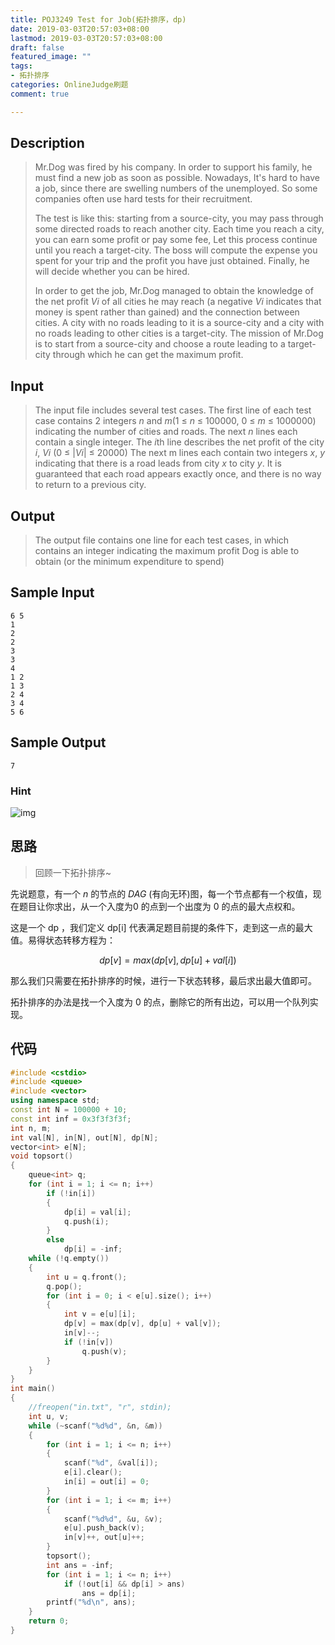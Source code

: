 ```yaml
---
title: POJ3249 Test for Job(拓扑排序，dp)
date: 2019-03-03T20:57:03+08:00
lastmod: 2019-03-03T20:57:03+08:00
draft: false
featured_image: ""
tags:
- 拓扑排序
categories: OnlineJudge刷题
comment: true

---
```


## Description

> Mr.Dog was fired by his company. In order to support his family, he must find a new job as soon as possible. Nowadays, It's hard to have a job, since there are swelling numbers of the unemployed. So some companies often use hard tests for their recruitment.
>
> The test is like this: starting from a source-city, you may pass through some directed roads to reach another city. Each time you reach a city, you can earn some profit or pay some fee, Let this process continue until you reach a target-city. The boss will compute the expense you spent for your trip and the profit you have just obtained. Finally, he will decide whether you can be hired.
>
> In order to get the job, Mr.Dog managed to obtain the knowledge of the net profit *Vi* of all cities he may reach (a negative *Vi* indicates that money is spent rather than gained) and the connection between cities. A city with no roads leading to it is a source-city and a city with no roads leading to other cities is a target-city. The mission of Mr.Dog is to start from a source-city and choose a route leading to a target-city through which he can get the maximum profit.

## Input

> The input file includes several test cases. 
> The first line of each test case contains 2 integers *n* and *m*(1 ≤ *n* ≤ 100000, 0 ≤ *m* ≤ 1000000) indicating the number of cities and roads. 
> The next *n* lines each contain a single integer. The *i*th line describes the net profit of the city *i*, *Vi* (0 ≤ |*Vi*| ≤ 20000) 
> The next m lines each contain two integers *x*, *y* indicating that there is a road leads from city *x* to city *y*. It is guaranteed that each road appears exactly once, and there is no way to return to a previous city. 

## Output

> The output file contains one line for each test cases, in which contains an integer indicating the maximum profit Dog is able to obtain (or the minimum expenditure to spend)

## Sample Input

```
6 5
1
2
2
3
3
4
1 2
1 3
2 4
3 4
5 6
```

## Sample Output

```
7
```

### Hint

![img](http://poj.org/images/3249_1.gif)

## 思路

> 回顾一下拓扑排序~

先说题意，有一个 $n$ 的节点的 $DAG$ (有向无环)图，每一个节点都有一个权值，现在题目让你求出，从一个入度为0 的点到一个出度为 0 的点的最大点权和。

这是一个 dp ，我们定义 dp[i] 代表满足题目前提的条件下，走到这一点的最大值。易得状态转移方程为：

$$dp[v]=max(dp[v],dp[u]+val[i])$$

那么我们只需要在拓扑排序的时候，进行一下状态转移，最后求出最大值即可。

拓扑排序的办法是找一个入度为 0 的点，删除它的所有出边，可以用一个队列实现。

## 代码

```cpp
#include <cstdio>
#include <queue>
#include <vector>
using namespace std;
const int N = 100000 + 10;
const int inf = 0x3f3f3f3f;
int n, m;
int val[N], in[N], out[N], dp[N];
vector<int> e[N];
void topsort()
{
    queue<int> q;
    for (int i = 1; i <= n; i++)
        if (!in[i])
        {
            dp[i] = val[i];
            q.push(i);
        }
        else
            dp[i] = -inf;
    while (!q.empty())
    {
        int u = q.front();
        q.pop();
        for (int i = 0; i < e[u].size(); i++)
        {
            int v = e[u][i];
            dp[v] = max(dp[v], dp[u] + val[v]);
            in[v]--;
            if (!in[v])
                q.push(v);
        }
    }
}
int main()
{
    //freopen("in.txt", "r", stdin);
    int u, v;
    while (~scanf("%d%d", &n, &m))
    {
        for (int i = 1; i <= n; i++)
        {
            scanf("%d", &val[i]);
            e[i].clear();
            in[i] = out[i] = 0;
        }
        for (int i = 1; i <= m; i++)
        {
            scanf("%d%d", &u, &v);
            e[u].push_back(v);
            in[v]++, out[u]++;
        }
        topsort();
        int ans = -inf;
        for (int i = 1; i <= n; i++)
            if (!out[i] && dp[i] > ans)
                ans = dp[i];
        printf("%d\n", ans);
    }
    return 0;
}
```

